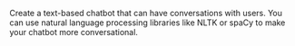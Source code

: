 Create a text-based chatbot that can have conversations with users.
You can use natural language processing libraries like NLTK or spaCy
to make your chatbot more conversational.
